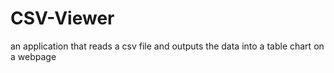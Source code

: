 # CSV-Viewer
an application that reads a csv file and outputs the data into a table chart on a webpage
